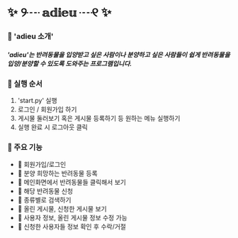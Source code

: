 # ✨  ୨┈ 𝕒𝕕𝕚𝕖𝕦 ┈୧ ✨
### 🐹 'adieu 소개'
##### 'adieu'는 반려동물을 입양받고 싶은 사람이나 분양하고 싶은 사람들이 쉽게 반려동물을 입양/분양할 수 있도록 도와주는 프로그램입니다.

### 🐸 실행 순서
1. 'start.py' 실행
2. 로그인 / 회원가입 하기
3. 게시물 둘러보기 혹은 게시물 등록하기 등 원하는 메뉴 실행하기
4. 실행 완료 시 로그아웃 클릭  
   
### 🐶 주요 기능
   - 🐾 회원가입/로그인
   - 🐾 분양 희망하는 반려동물 등록
   - 🐾 메인화면에서 반려동물들 클릭해서 보기
   - 🐾 해당 반려동물 신청
   - 🐾 종류별로 검색하기
   - 🐾 올린 게시물, 신청한 게시물 보기
   - 🐾 사용자 정보, 올린 게시물 정보 수정 가능
   - 🐾 신청한 사용자들 정보 확인 후 수락/거절


